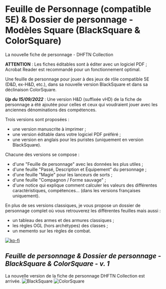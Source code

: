 # Feuille de Personnage (compatible 5E) & Dossier de personnage - Modèles Square (BlackSquare & ColorSquare)
La nouvelle fiche de personnage - DHFTN Collection

**ATTENTION** : Les fiches éditables sont à éditer avec un logiciel PDF ; Acrobat Reader est recommandé pour un fonctionnement optimal.

Une feuille de personnage pour jouer à des jeux de rôle compatible 5E (D&D, ex-H&D, etc.), dans sa nouvelle version BlackSquare et dans sa déclinaison ColorSquare.

***Up du 15/09/2022*** : Une version H&D (suffixée vHD) de la fiche de personnage a été ajoutée pour celles et ceux qui voudraient jouer avec les anciennes dénominations des compétences. 

Trois versions sont proposées : 
- une version manuscrite à imprimer ;
- une version éditable dans votre logiciel PDF préféré ;
- une version en anglais pour les puristes (uniquement en version BlackSquare).

Chacune des versions se compose : 
- d'une "Feuille de personnage" avec les données les plus utiles ;
- d'une feuille "Passé, Description et Équipement" du personnage ;
- d'une feuille "Magie" pour les lanceurs de sorts ;
- d'une feuille "Compagnon / Forme sauvage" ;
- d'une notice qui explique comment calculer les valeurs des différentes caractéristiques, compétences... (dans les versions françaises uniquement).

En plus de ses versions classiques, je vous propose un dossier de personnage complet où vous retrouverez les différentes feuilles mais aussi : 
- un tableau des armes et des armures classiques ;
- les règles OGL (hors archétypes) des classes ;
- un memento sur les règles de combat.

[![ko-fi](https://ko-fi.com/img/githubbutton_sm.svg)](https://ko-fi.com/X8X047X1L)

## _Feuille de personnage & Dossier de personnage - BlackSquare & ColorSquare - v. 1_
La nouvelle version de la fiche de personnage DHFTN Collection est arrivée. 
![BlackSquare](https://www.black-book-editions.fr/contenu/users/78375/image/BS.png)
![ColorSquare](https://www.black-book-editions.fr/contenu/users/78375/image/13_Flyer_Mockup.jpg)


